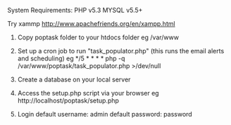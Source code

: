System Requirements:
PHP v5.3
MYSQL v5.5+

Try xammp http://www.apachefriends.org/en/xampp.html

1. Copy poptask folder to your htdocs folder eg /var/www
4. Set up a cron job to run "task_populator.php" (this runs the email alerts and scheduling)
   eg */5 * * * * php -q /var/www/poptask/task_populator.php >/dev/null
2. Create a database on your local server
3. Access the setup.php script via your browser eg http://localhost/poptask/setup.php

6. Login 
	default username: admin 
	default password: password
